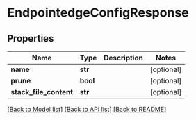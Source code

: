 # EndpointedgeConfigResponse

## Properties
Name | Type | Description | Notes
------------ | ------------- | ------------- | -------------
**name** | **str** |  | [optional] 
**prune** | **bool** |  | [optional] 
**stack_file_content** | **str** |  | [optional] 

[[Back to Model list]](../README.md#documentation-for-models) [[Back to API list]](../README.md#documentation-for-api-endpoints) [[Back to README]](../README.md)


